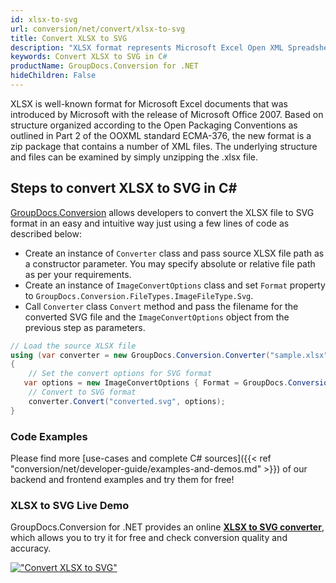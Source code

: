 ```yaml
---
id: xlsx-to-svg
url: conversion/net/convert/xlsx-to-svg
title: Convert XLSX to SVG
description: "XLSX format represents Microsoft Excel Open XML Spreadsheet with .xlsx extension. Learn how to convert XLSX to SVG file programmatically in C# language using GroupDocs.Conversion for .NET library."
keywords: Convert XLSX to SVG in C#
productName: GroupDocs.Conversion for .NET
hideChildren: False
---
```


XLSX is well-known format for Microsoft Excel documents that was introduced by Microsoft with the release of Microsoft Office 2007. Based on structure organized according to the Open Packaging Conventions as outlined in Part 2 of the OOXML standard ECMA-376, the new format is a zip package that contains a number of XML files. The underlying structure and files can be examined by simply unzipping the .xlsx file.

## Steps to convert XLSX to SVG in C#

[GroupDocs.Conversion](https://products.groupdocs.com/conversion/net) allows developers to convert the XLSX file to SVG format in an easy and intuitive way just using a few lines of code as described below:

* Create an instance of `Converter` class and pass source XLSX file path as a constructor parameter. You may specify absolute or relative file path as per your requirements. 
* Create an instance of `ImageConvertOptions` class and set `Format` property to `GroupDocs.Conversion.FileTypes.ImageFileType.Svg`.
* Call `Converter` class `Convert` method and pass the filename for the converted SVG file and the `ImageConvertOptions` object from the previous step as parameters.

```csharp
// Load the source XLSX file
using (var converter = new GroupDocs.Conversion.Converter("sample.xlsx"))
{
    // Set the convert options for SVG format
   var options = new ImageConvertOptions { Format = GroupDocs.Conversion.FileTypes.ImageFileType.Svg };
    // Convert to SVG format
    converter.Convert("converted.svg", options);
}
```

### Code Examples

Please find more [use-cases and complete C# sources]({{< ref "conversion/net/developer-guide/examples-and-demos.md" >}}) of our backend and frontend examples and try them for free!

### XLSX to SVG Live Demo

GroupDocs.Conversion for .NET provides an online [**XLSX to SVG converter**](https://products.groupdocs.app/conversion/xlsx-to-svg), which allows you to try it for free and check conversion quality and accuracy.

[!["Convert XLSX to SVG"](conversion/net/images/convert-to-svg/convert-xlsx-to-svg.png)](https://products.groupdocs.app/conversion/xlsx-to-svg)